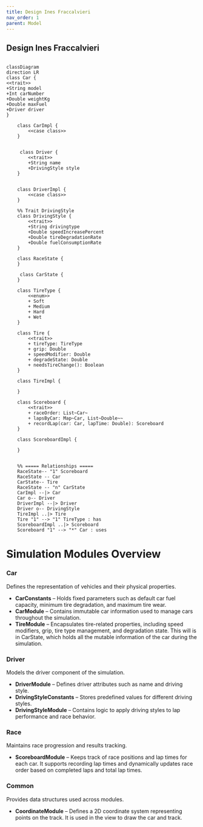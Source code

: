 ```yaml
---
title: Design Ines Fraccalvieri
nav_order: 1
parent: Model
---
```

## Design Ines Fraccalvieri

```mermaid

classDiagram
direction LR
class Car {
<<trait>>
+String model
+Int carNumber
+Double weightKg
+Double maxFuel
+Driver driver
}

    class CarImpl {
        <<case class>>
    }


     class Driver {
        <<trait>>
        +String name
        +DrivingStyle style
    }


    class DriverImpl {
        <<case class>>
    }

    %% Trait DrivingStyle
    class DrivingStyle {
        <<trait>>
        +String drivingtype
        +Double speedIncreasePercent
        +Double tireDegradationRate
        +Double fuelConsumptionRate
    }

    class RaceState {
    }

     class CarState {
    }

    class TireType {
        <<enum>>
        + Soft
        + Medium
        + Hard
        + Wet
    }

    class Tire {
        <<trait>>
        + tireType: TireType
        + grip: Double
        + speedModifier: Double
        + degradeState: Double
        + needsTireChange(): Boolean
    }

    class TireImpl {
       
    }

    class Scoreboard {
        <<trait>>
        + raceOrder: List~Car~
        + lapsByCar: Map~Car, List~Double~~
        + recordLap(car: Car, lapTime: Double): Scoreboard
    }

    class ScoreboardImpl {
       
    }

   
    %% ===== Relationships =====
    RaceState-- "1" Scoreboard 
    RaceState -- Car
    CarState-- Tire 
    RaceState -- "n" CarState 
    CarImpl --|> Car
    Car o-- Driver
    DriverImpl --|> Driver
    Driver o-- DrivingStyle
    TireImpl ..|> Tire
    Tire "1" --> "1" TireType : has
    ScoreboardImpl ..|> Scoreboard
    Scoreboard "1" --> "*" Car : uses
```
# Simulation Modules Overview

### Car
Defines the representation of vehicles and their physical properties.

- **CarConstants** – Holds fixed parameters such as default car fuel capacity, minimum tire degradation, and maximum tire wear.
- **CarModule** – Contains immutable car information used to manage cars throughout the simulation.
- **TireModule** – Encapsulates tire-related properties, including speed modifiers, grip, tire type management, and degradation state. This will is in CarState, which holds all the mutable information of the car during the simulation.

### Driver
Models the driver component of the simulation.

- **DriverModule** – Defines driver attributes such as name and driving style.
- **DrivingStyleConstants** – Stores predefined values for different driving styles.
- **DrivingStyleModule** – Contains logic to apply driving styles to lap performance and race behavior.

### Race
Maintains race progression and results tracking.

- **ScoreboardModule** – Keeps track of race positions and lap times for each car. It supports recording lap times and dynamically updates race order based on completed laps and total lap times.

### Common
Provides data structures used across modules.

- **CoordinateModule** – Defines a 2D coordinate system representing points on the track. It is used in the view to draw the car and track.
